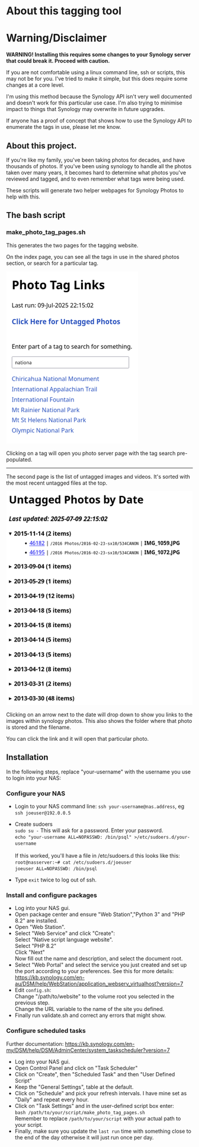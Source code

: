# About this tagging tool

# Warning/Disclaimer

**WARNING! Installing this requires some changes to your Synology server that could break it. Proceed with caution.**

If you are not comfortable using a linux command line, ssh or scripts, this may not be for you. I've tried to make it simple, but this does require some changes at a core level.

I'm using this method because the Synology API isn't very well documented and doesn't work for this particular use case. I'm also trying to minimise impact to things that Synology may overwrite in future upgrades.

If anyone has a proof of concept that shows how to use the Synology API to enumerate the tags in use, please let me know.

## About this project.

If you're like my family, you've been taking photos for decades, and have thousands of photos. If you've been using synology to handle all the photos taken over many years, it becomes hard to determine what photos you've reviewed and tagged, and to even remember what tags were being used.

These scripts will generate two helper webpages for Synology Photos to help with this.

## The bash script
### make_photo_tag_pages.sh
This generates the two pages for the tagging website.

On the index page, you can see all the tags in use in the shared photos section, or search for a particular tag.

![image](https://raw.githubusercontent.com/cormacj/synology-photo-tagging-assistant/refs/heads/main/Photo%20Tag%20Links.png)

Clicking on a tag will open you photo server page with the tag search pre-populated.

----
The second page is the list of untagged images and videos. It's sorted with the most recent untagged files at the top.

![image](https://raw.githubusercontent.com/cormacj/synology-photo-tagging-assistant/refs/heads/main/Untagged%20Photos%20by%20Date.png)

Clicking on an arrow next to the date will drop down to show you links to the images within synology photos. This also shows the folder where that photo is stored and the filename.

You can click the link and it will open that particular photo.


## Installation

In the following steps, replace "your-username" with the username you use to login into your NAS:

### Configure your NAS
* Login to your NAS command line: `ssh your-username@nas.address`, eg `ssh joeuser@192.0.0.5`

* Create sudoers<br> `sudo su -` This will ask for a password. Enter your password. <br>`echo "your-username ALL=NOPASSWD: /bin/psql" >/etc/sudoers.d/your-username`<br><br>If this worked, you'll have a file in /etc/sudoers.d this looks like this:<br>`root@nasserver:~# cat /etc/sudoers.d/joeuser`<br>`joeuser ALL=NOPASSWD: /bin/psql`
* Type `exit` twice to log out of ssh.

### Install and configure packages
* Log into your NAS gui.
* Open package center and ensure "Web Station","Python 3" and "PHP 8.2" are installed.
* Open "Web Station".
* Select "Web Service" and click "Create":<br>Select "Native script language website".<br>Select "PHP 8.2"<br>Click "Next"<br>Now fill out the name and description, and select the document root.
* Select "Web Portal" and select the service you just created and set up the port according to your preferences. See this for more details: https://kb.synology.com/en-au/DSM/help/WebStation/application_webserv_virtualhost?version=7
* Edit `config.sh`:<br>Change "/path/to/website" to the volume root you selected in the previous step.<br>Change the URL variable to the name of the site you defined.
* Finally run validate.sh and correct any errors that might show.

### Configure scheduled tasks

Further documentation: https://kb.synology.com/en-my/DSM/help/DSM/AdminCenter/system_taskscheduler?version=7

* Log into your NAS gui.
* Open Control Panel and click on "Task Scheduler"
* Click on "Create", then "Scheduled Task" and then "User Defined Script"
* Keep the "General Settings", table at the default.
* Click on "Schedule" and pick your refresh intervals. I have mine set as "Daily" and repeat every hour.
* Click on "Task Settings" and in the user-defined script box enter:<br>`bash /path/to/your/script/make_photo_tag_pages.sh`<br> Remember to replace `/path/to/your/script` with your actual path to your script.
* Finally, make sure you update the `last run` time with something close to the end of the day otherwise it will just run once per day.
